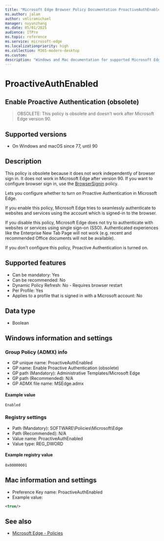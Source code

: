 ```yaml
---
title: "Microsoft Edge Browser Policy Documentation ProactiveAuthEnabled"
ms.author: jalam
author: vmliramichael
manager: nuyunzhang
ms.date: 05/01/2025
audience: ITPro
ms.topic: reference
ms.service: microsoft-edge
ms.localizationpriority: high
ms.collection: M365-modern-desktop
ms.custom:
description: "Windows and Mac documentation for supported Microsoft Edge Browser policy: Enable Proactive Authentication (obsolete)"
---
```


<!--THIS FILE IS AUTOMATICALLY GENERATED. MANUAL CHANGES WILL BE OVERWRITTEN.-->
<!--Please contact the Microsoft Edge Manageability team with any questions.-->

# ProactiveAuthEnabled

## Enable Proactive Authentication (obsolete)
> OBSOLETE: This policy is obsolete and doesn't work after Microsoft Edge version 90.

## Supported versions

- On Windows and macOS since 77, until 90

## Description

This policy is obsolete because it does not work independently of browser sign in. It does not work in Microsoft Edge after version 90. If you want to configure browser sign in, use the [BrowserSignin](BrowserSignin.md) policy.

Lets you configure whether to turn on Proactive Authentication in Microsoft Edge.

If you enable this policy, Microsoft Edge tries to seamlessly authenticate to websites and services using the account which is signed-in to the browser.

If you disable this policy, Microsoft Edge does not try to authenticate with websites or services using single sign-on (SSO). Authenticated experiences like the Enterprise New Tab Page will not work (e.g. recent and recommended Office documents will not be available).

If you don't configure this policy, Proactive Authentication is turned on.

## Supported features

- Can be mandatory: Yes
- Can be recommended: No
- Dynamic Policy Refresh: No - Requires browser restart
- Per Profile: Yes
- Applies to a profile that is signed in with a Microsoft account: No

## Data type

- Boolean

## Windows information and settings

### Group Policy (ADMX) info

- GP unique name: ProactiveAuthEnabled
- GP name: Enable Proactive Authentication (obsolete)
- GP path (Mandatory): Administrative Templates/Microsoft Edge
- GP path (Recommended): N/A
- GP ADMX file name: MSEdge.admx

#### Example value

```
Enabled
```

### Registry settings

- Path (Mandatory): SOFTWARE\Policies\Microsoft\Edge
- Path (Recommended): N/A
- Value name: ProactiveAuthEnabled
- Value type: REG_DWORD

#### Example registry value

```
0x00000001
```


## Mac information and settings

- Preference Key name: ProactiveAuthEnabled
- Example value:

```xml
<true/>
```

## See also
- [Microsoft Edge - Policies](../microsoft-edge-policies.md)
